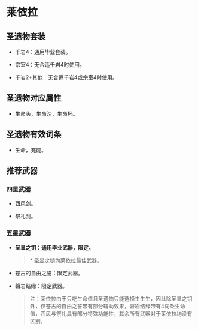 # 莱依拉

## 圣遗物套装  

- 千岩4：通用毕业套装。  

- 宗室4：无合适千岩4时使用。  

- 千岩2+其他：无合适千岩4或宗室4时使用。  

## 圣遗物对应属性  

- 生命头，生命沙，生命杯。  

## 圣遗物有效词条  

- 生命，充能。  

## 推荐武器  

### 四星武器  

- 西风剑。  

- 祭礼剑。  

### 五星武器  

- **圣显之钥：通用毕业武器，限定。**  

  > \* 圣显之钥为莱依拉最佳武器。  

- 苍古的自由之誓：限定武器。  

- 磐岩结绿：限定武器。  

  > 注：莱依拉由于只吃生命值且圣遗物只能选择生生生，因此除圣显之钥外，仅苍古的自由之誓带有部分辅助效果，磐岩结绿带有4词条生命值，西风与祭礼具有部分特殊功能性，其余所有武器对于莱依拉均没有区别。
